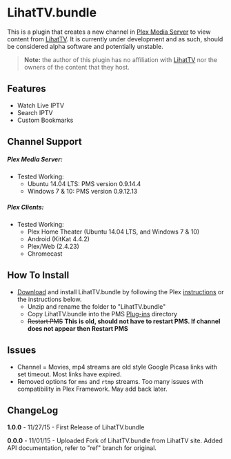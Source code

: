 LihatTV.bundle
==============

This is a plugin that creates a new channel in [Plex Media Server](https://plex.tv) to view content from [LihatTV](http://lihattv.com/). It is currently under development and as such, should be considered alpha software and potentially unstable.

> **Note:** the author of this plugin has no affiliation with [LihatTV](http://lihattv.com/) nor the owners of the content that they host.

## Features

- Watch Live IPTV
- Search IPTV
- Custom Bookmarks

## Channel Support

##### Plex Media Server:
- Tested Working:
  - Ubuntu 14.04 LTS: PMS version 0.9.14.4
  - Windows 7 & 10: PMS version 0.9.12.13

##### Plex Clients:
- Tested Working:
  - Plex Home Theater (Ubuntu 14.04 LTS, and Windows 7 & 10)
  - Android (KitKat 4.4.2)
  - Plex/Web (2.4.23)
  - Chromecast

## How To Install

- [Download](https://github.com/Twoure/LihatTV.bundle/archive/master.zip) and install LihatTV.bundle by following the Plex [instructions](https://support.plex.tv/hc/en-us/articles/201187656-How-do-I-manually-install-a-channel-) or the instructions below.
  - Unzip and rename the folder to "LihatTV.bundle"
  - Copy LihatTV.bundle into the PMS [Plug-ins](https://support.plex.tv/hc/en-us/articles/201106098-How-do-I-find-the-Plug-Ins-folder-) directory
  - ~~Restart PMS~~ **This is old, should not have to restart PMS.  If channel does not appear then Restart PMS**

## Issues

- Channel = Movies, mp4 streams are old style Google Picasa links with set timeout.  Most links have expired.
- Removed options for `mms` and `rtmp` streams.  Too many issues with compatibility in Plex Framework. May add back later.

## ChangeLog

**1.0.0** - 11/27/15 - First Release of LihatTV.bundle

**0.0.0** - 11/01/15 - Uploaded Fork of LihatTV.bundle from LihatTV site.  Added API documentation, refer to "ref" branch for original.
